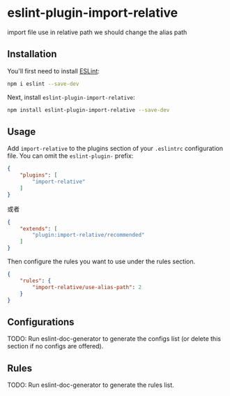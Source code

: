 # eslint-plugin-import-relative

import file use in relative path we should  change  the  alias  path

## Installation

You'll first need to install [ESLint](https://eslint.org/):

```sh
npm i eslint --save-dev
```

Next, install `eslint-plugin-import-relative`:

```sh
npm install eslint-plugin-import-relative --save-dev
```

## Usage

Add `import-relative` to the plugins section of your `.eslintrc` configuration file. You can omit the `eslint-plugin-` prefix:

```json
{
    "plugins": [
        "import-relative"
    ]
}
```

或者

```json
{
    "extends": [
        "plugin:import-relative/recommended"
    ]
}
```



Then configure the rules you want to use under the rules section.

```json
{
    "rules": {
        "import-relative/use-alias-path": 2
    }
}
```



## Configurations

<!-- begin auto-generated configs list -->
TODO: Run eslint-doc-generator to generate the configs list (or delete this section if no configs are offered).
<!-- end auto-generated configs list -->



## Rules

<!-- begin auto-generated rules list -->
TODO: Run eslint-doc-generator to generate the rules list.
<!-- end auto-generated rules list -->


